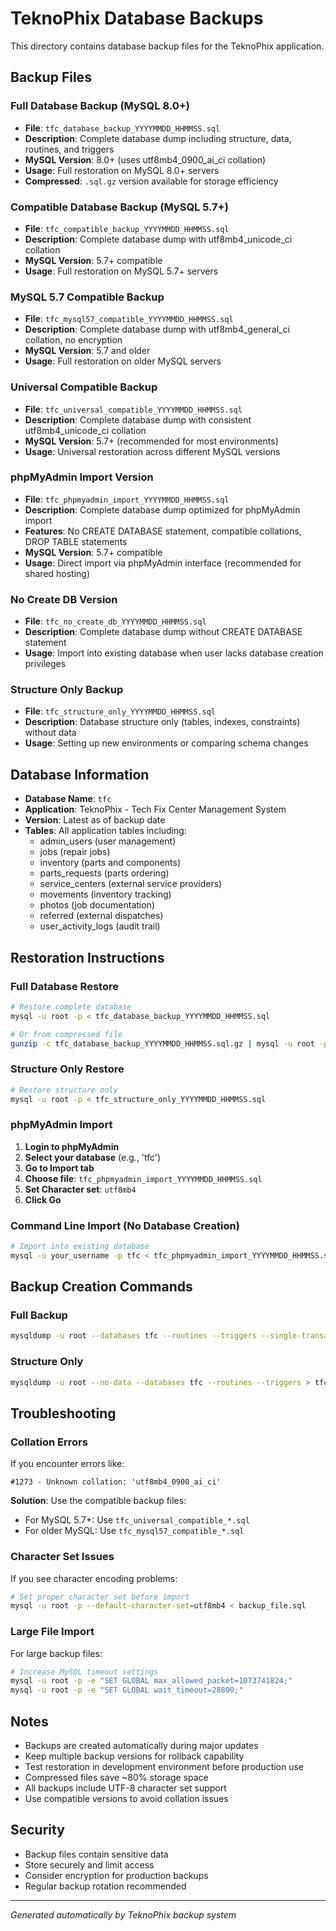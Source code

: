 # TeknoPhix Database Backups

This directory contains database backup files for the TeknoPhix application.

## Backup Files

### Full Database Backup (MySQL 8.0+)
- **File**: `tfc_database_backup_YYYYMMDD_HHMMSS.sql`
- **Description**: Complete database dump including structure, data, routines, and triggers
- **MySQL Version**: 8.0+ (uses utf8mb4_0900_ai_ci collation)
- **Usage**: Full restoration on MySQL 8.0+ servers
- **Compressed**: `.sql.gz` version available for storage efficiency

### Compatible Database Backup (MySQL 5.7+)
- **File**: `tfc_compatible_backup_YYYYMMDD_HHMMSS.sql`
- **Description**: Complete database dump with utf8mb4_unicode_ci collation
- **MySQL Version**: 5.7+ compatible
- **Usage**: Full restoration on MySQL 5.7+ servers

### MySQL 5.7 Compatible Backup
- **File**: `tfc_mysql57_compatible_YYYYMMDD_HHMMSS.sql`
- **Description**: Complete database dump with utf8mb4_general_ci collation, no encryption
- **MySQL Version**: 5.7 and older
- **Usage**: Full restoration on older MySQL servers

### Universal Compatible Backup
- **File**: `tfc_universal_compatible_YYYYMMDD_HHMMSS.sql`
- **Description**: Complete database dump with consistent utf8mb4_unicode_ci collation
- **MySQL Version**: 5.7+ (recommended for most environments)
- **Usage**: Universal restoration across different MySQL versions

### phpMyAdmin Import Version
- **File**: `tfc_phpmyadmin_import_YYYYMMDD_HHMMSS.sql`
- **Description**: Complete database dump optimized for phpMyAdmin import
- **Features**: No CREATE DATABASE statement, compatible collations, DROP TABLE statements
- **MySQL Version**: 5.7+ compatible
- **Usage**: Direct import via phpMyAdmin interface (recommended for shared hosting)

### No Create DB Version
- **File**: `tfc_no_create_db_YYYYMMDD_HHMMSS.sql`
- **Description**: Complete database dump without CREATE DATABASE statement
- **Usage**: Import into existing database when user lacks database creation privileges

### Structure Only Backup
- **File**: `tfc_structure_only_YYYYMMDD_HHMMSS.sql`
- **Description**: Database structure only (tables, indexes, constraints) without data
- **Usage**: Setting up new environments or comparing schema changes

## Database Information

- **Database Name**: `tfc`
- **Application**: TeknoPhix - Tech Fix Center Management System
- **Version**: Latest as of backup date
- **Tables**: All application tables including:
  - admin_users (user management)
  - jobs (repair jobs)
  - inventory (parts and components)
  - parts_requests (parts ordering)
  - service_centers (external service providers)
  - movements (inventory tracking)
  - photos (job documentation)
  - referred (external dispatches)
  - user_activity_logs (audit trail)

## Restoration Instructions

### Full Database Restore
```bash
# Restore complete database
mysql -u root -p < tfc_database_backup_YYYYMMDD_HHMMSS.sql

# Or from compressed file
gunzip -c tfc_database_backup_YYYYMMDD_HHMMSS.sql.gz | mysql -u root -p
```

### Structure Only Restore
```bash
# Restore structure only
mysql -u root -p < tfc_structure_only_YYYYMMDD_HHMMSS.sql
```

### phpMyAdmin Import
1. **Login to phpMyAdmin**
2. **Select your database** (e.g., 'tfc')
3. **Go to Import tab**
4. **Choose file**: `tfc_phpmyadmin_import_YYYYMMDD_HHMMSS.sql`
5. **Set Character set**: `utf8mb4`
6. **Click Go**

### Command Line Import (No Database Creation)
```bash
# Import into existing database
mysql -u your_username -p tfc < tfc_phpmyadmin_import_YYYYMMDD_HHMMSS.sql
```

## Backup Creation Commands

### Full Backup
```bash
mysqldump -u root --databases tfc --routines --triggers --single-transaction --lock-tables=false --add-drop-database --complete-insert --extended-insert --comments > tfc_database_backup_$(date +%Y%m%d_%H%M%S).sql
```

### Structure Only
```bash
mysqldump -u root --no-data --databases tfc --routines --triggers > tfc_structure_only_$(date +%Y%m%d_%H%M%S).sql
```

## Troubleshooting

### Collation Errors
If you encounter errors like:
```
#1273 - Unknown collation: 'utf8mb4_0900_ai_ci'
```

**Solution**: Use the compatible backup files:
- For MySQL 5.7+: Use `tfc_universal_compatible_*.sql`
- For older MySQL: Use `tfc_mysql57_compatible_*.sql`

### Character Set Issues
If you see character encoding problems:
```bash
# Set proper character set before import
mysql -u root -p --default-character-set=utf8mb4 < backup_file.sql
```

### Large File Import
For large backup files:
```bash
# Increase MySQL timeout settings
mysql -u root -p -e "SET GLOBAL max_allowed_packet=1073741824;"
mysql -u root -p -e "SET GLOBAL wait_timeout=28800;"
```

## Notes

- Backups are created automatically during major updates
- Keep multiple backup versions for rollback capability
- Test restoration in development environment before production use
- Compressed files save ~80% storage space
- All backups include UTF-8 character set support
- Use compatible versions to avoid collation issues

## Security

- Backup files contain sensitive data
- Store securely and limit access
- Consider encryption for production backups
- Regular backup rotation recommended

---
*Generated automatically by TeknoPhix backup system*
